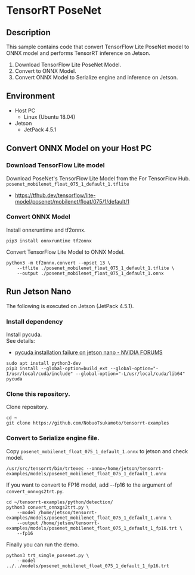 # TensorRT PoseNet

## Description
This sample contains code that convert TensorFlow Lite PoseNet model to ONNX model and performs TensorRT inference on Jetson.
1. Download TensorFlow Lite PoseNet Model.
2. Convert to ONNX Model.
3. Convert ONNX Model to Serialize engine and inference on Jetson.

## Environment
- Host PC
  - Linux (Ubuntu 18.04)
- Jetson
  - JetPack 4.5.1

## Convert ONNX Model on your Host PC

### Download TensorFlow Lite model
Download PoseNet's TensorFlow Lite Model from the For TensorFlow Hub.  
`posenet_mobilenet_float_075_1_default_1.tflite`
- https://tfhub.dev/tensorflow/lite-model/posenet/mobilenet/float/075/1/default/1


### Convert ONNX Model

Install onnxruntime and tf2onnx.
```
pip3 install onnxruntime tf2onnx
```

Convert TensorFlow Lite Model to ONNX Model.  
```
python3 -m tf2onnx.convert --opset 13 \
    --tflite ./posenet_mobilenet_float_075_1_default_1.tflite \
    --output ./posenet_mobilenet_float_075_1_default_1.onnx
```

## Run Jetson Nano

The following is executed on Jetson (JetPack 4.5.1).

### Install dependency
Install pycuda.  
See details:
- [pycuda installation failure on jetson nano - NVIDIA FORUMS](https://forums.developer.nvidia.com/t/pycuda-installation-failure-on-jetson-nano/77152/22)
```
sudo apt install python3-dev
pip3 install --global-option=build_ext --global-option="-I/usr/local/cuda/include" --global-option="-L/usr/local/cuda/lib64" pycuda
```

### Clone this repository.
Clone repository.
```
cd ~
git clone https://github.com/NobuoTsukamoto/tensorrt-examples
```

### Convert to Serialize engine file.
Copy `posenet_mobilenet_float_075_1_default_1.onnx` to jetson and check model.
```
/usr/src/tensorrt/bin/trtexec --onnx=/home/jetson/tensorrt-examples/models/posenet_mobilenet_float_075_1_default_1.onnx
```

If you want to convert to FP16 model, add --fp16 to the argument of `convert_onnxgs2trt.py`.
```
cd ~/tensorrt-examples/python/detection/
python3 convert_onnxgs2trt.py \
    --model /home/jetson/tensorrt-examples/models/posenet_mobilenet_float_075_1_default_1.onnx \
    --output /home/jetson/tensorrt-examples/models/posenet_mobilenet_float_075_1_default_1_fp16.trt \
    --fp16
```

Finally you can run the demo.
```
python3 trt_simgle_posenet.py \
    --model ../../models/posenet_mobilenet_float_075_1_default_1_fp16.trt
```
